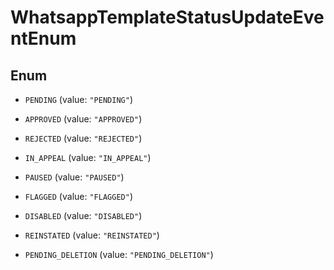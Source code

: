 

# WhatsappTemplateStatusUpdateEventEnum

## Enum


* `PENDING` (value: `"PENDING"`)

* `APPROVED` (value: `"APPROVED"`)

* `REJECTED` (value: `"REJECTED"`)

* `IN_APPEAL` (value: `"IN_APPEAL"`)

* `PAUSED` (value: `"PAUSED"`)

* `FLAGGED` (value: `"FLAGGED"`)

* `DISABLED` (value: `"DISABLED"`)

* `REINSTATED` (value: `"REINSTATED"`)

* `PENDING_DELETION` (value: `"PENDING_DELETION"`)



